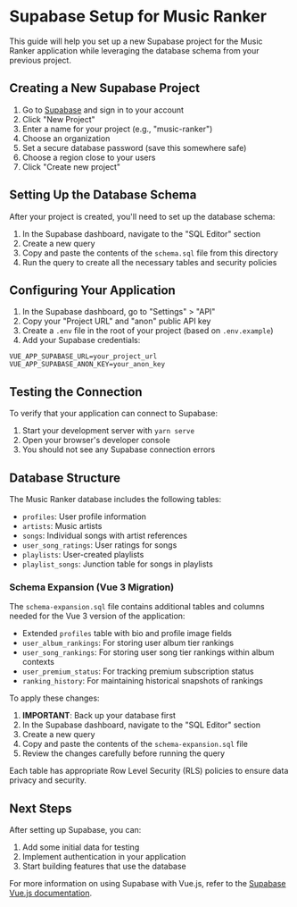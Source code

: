 # Supabase Setup for Music Ranker

This guide will help you set up a new Supabase project for the Music Ranker application while leveraging the database schema from your previous project.

## Creating a New Supabase Project

1. Go to [Supabase](https://supabase.com/) and sign in to your account
2. Click "New Project"
3. Enter a name for your project (e.g., "music-ranker")
4. Choose an organization
5. Set a secure database password (save this somewhere safe)
6. Choose a region close to your users
7. Click "Create new project"

## Setting Up the Database Schema

After your project is created, you'll need to set up the database schema:

1. In the Supabase dashboard, navigate to the "SQL Editor" section
2. Create a new query
3. Copy and paste the contents of the `schema.sql` file from this directory
4. Run the query to create all the necessary tables and security policies

## Configuring Your Application

1. In the Supabase dashboard, go to "Settings" > "API"
2. Copy your "Project URL" and "anon" public API key
3. Create a `.env` file in the root of your project (based on `.env.example`)
4. Add your Supabase credentials:

```
VUE_APP_SUPABASE_URL=your_project_url
VUE_APP_SUPABASE_ANON_KEY=your_anon_key
```

## Testing the Connection

To verify that your application can connect to Supabase:

1. Start your development server with `yarn serve`
2. Open your browser's developer console
3. You should not see any Supabase connection errors

## Database Structure

The Music Ranker database includes the following tables:

- `profiles`: User profile information
- `artists`: Music artists
- `songs`: Individual songs with artist references
- `user_song_ratings`: User ratings for songs
- `playlists`: User-created playlists
- `playlist_songs`: Junction table for songs in playlists

### Schema Expansion (Vue 3 Migration)

The `schema-expansion.sql` file contains additional tables and columns needed for the Vue 3 version of the application:

- Extended `profiles` table with bio and profile image fields
- `user_album_rankings`: For storing user album tier rankings
- `user_song_rankings`: For storing user song tier rankings within album contexts
- `user_premium_status`: For tracking premium subscription status
- `ranking_history`: For maintaining historical snapshots of rankings

To apply these changes:

1. **IMPORTANT**: Back up your database first
2. In the Supabase dashboard, navigate to the "SQL Editor" section
3. Create a new query
4. Copy and paste the contents of the `schema-expansion.sql` file
5. Review the changes carefully before running the query

Each table has appropriate Row Level Security (RLS) policies to ensure data privacy and security.

## Next Steps

After setting up Supabase, you can:

1. Add some initial data for testing
2. Implement authentication in your application
3. Start building features that use the database

For more information on using Supabase with Vue.js, refer to the [Supabase Vue.js documentation](https://supabase.com/docs/guides/with-vue-3).
